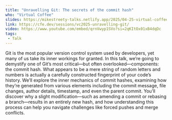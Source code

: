 ```yaml
---
title: "Unravelling Git: The secrets of the commit hash"
who: "Virtual Coffee"
slides: https://mikestreety-talks.netlify.app/2025/04-25-virtual-coffee-unravelling-git/dist
link: https://cfe.dev/sessions/vc2025-unravelling-git/
video: https://www.youtube.com/embed/qrnVwyp1SVo?si=2qKItOx01xB4dqDc
tags:
 - Talk
---
```


Git is the most popular version control system used by developers, yet many of us take its inner workings for granted. In this talk, we’re going to demystify one of Git’s most critical—but often overlooked—components: the commit hash. What appears to be a mere string of random letters and numbers is actually a carefully constructed fingerprint of your code’s history. We’ll explore the inner mechanics of commit hashes, examining how they’re generated from various elements including the commit message, file changes, author details, timestamp, and even the parent commit. You’ll discover why a slight modification—such as amending a commit or rebasing a branch—results in an entirely new hash, and how understanding this process can help you navigate challenges like forced pushes and merge conflicts.

